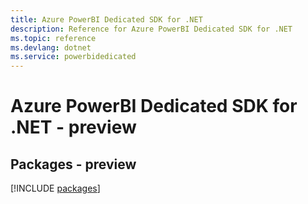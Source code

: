 ```yaml
---
title: Azure PowerBI Dedicated SDK for .NET
description: Reference for Azure PowerBI Dedicated SDK for .NET
ms.topic: reference
ms.devlang: dotnet
ms.service: powerbidedicated
---
```

# Azure PowerBI Dedicated SDK for .NET - preview
## Packages - preview
[!INCLUDE [packages](powerbi-dedicated-index.md)]

